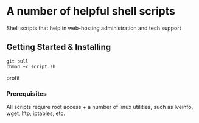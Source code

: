 # A number of helpful shell scripts

Shell scripts that help in web-hosting administration and tech support

## Getting Started & Installing

```
git pull
chmod +x script.sh
```
profit

### Prerequisites

All scripts require root access + a number of linux utilities, such as lveinfo, wget, lftp, iptables, etc.
